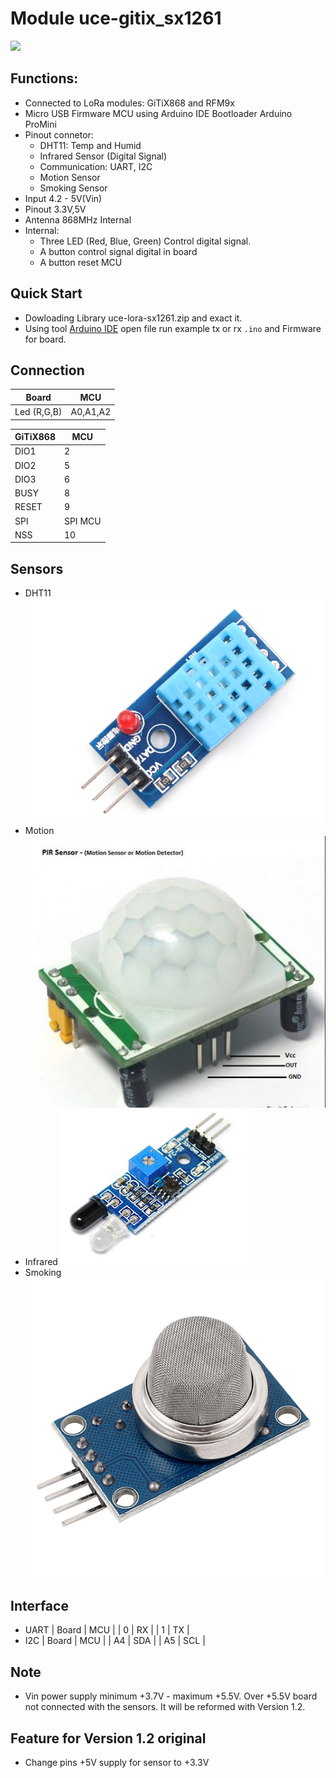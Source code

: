 # Module uce-gitix_sx1261
<img src="/images/image.png" width="60%">

## Functions:
   * Connected to LoRa modules: GiTiX868 and RFM9x
   * Micro USB Firmware MCU using Arduino IDE Bootloader Arduino ProMini
   * Pinout connetor:
      * DHT11: Temp and Humid
      * Infrared Sensor (Digital Signal)
      * Communication: UART, I2C
      * Motion Sensor
      * Smoking Sensor
   * Input 4.2 - 5V(Vin)
   * Pinout 3.3V,5V
   * Antenna 868MHz Internal
   * Internal:
      * Three LED (Red, Blue, Green) Control digital signal.
      * A button control signal digital in board
      * A button reset MCU

## Quick Start
  * Dowloading Library uce-lora-sx1261.zip  and exact it.
  * Using tool [Arduino IDE](https://www.arduino.cc/en/Main/Software) open file run example tx or rx `.ino` and Firmware for board.
## Connection
  | Board                                 | MCU              |
  |---------------------------------------|------------------|
  | Led (R,G,B)                           |  A0,A1,A2        |

  | GiTiX868                              | MCU              |
  |---------------------------------------|------------------|
  | DIO1                                  | 2                |
  | DIO2                                  | 5                |
  | DIO3                                  | 6                |
  | BUSY                                  | 8                |
  | RESET                                 | 9                |
  | SPI                                   | SPI MCU          |
  | NSS                                   | 10               |

## Sensors
  * DHT11
  ![DHT11](/images/DHT11.JPG)
  * Motion
  ![MOTION](/images/MOTION.png)
  * Infrared
  ![Infrared](/images/INFARED.jpg)
  * Smoking
  ![smaking](/images/MQ2.jpg)
## Interface
  * UART
  | Board | MCU |
  | 0     | RX  |
  | 1     | TX  |
  * I2C
  | Board | MCU |
  | A4    | SDA |
  | A5    | SCL |
## Note
  * Vin power supply minimum +3.7V - maximum +5.5V. Over +5.5V board not connected with the sensors. It will be reformed with Version 1.2.

## Feature for Version 1.2 original
  * Change pins +5V supply for sensor to +3.3V

